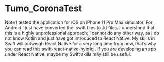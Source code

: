 # Tumo_CoronaTest

Note
I tested the application for iOS on iPhone 11 Pro Max simulator. For Android I just have converted the .swift files to .kt files. I understand that this is a highly unprofessional approach; I cannot do any other way, as I do not know Kotlin and just have got introduced to React Native. My skills in Swift will outweigh React Native for a very long time from now, that’s why you can read this [swift-react-native-hybrid](https://github.com/solium/swift-react-native-hybrid) . If you are developing an app under React Native, maybe my Swift skills may still be useful.
